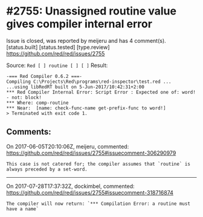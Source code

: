 
#2755: Unassigned routine value gives compiler internal error
================================================================================
Issue is closed, was reported by meijeru and has 4 comment(s).
[status.built] [status.tested] [type.review]
<https://github.com/red/red/issues/2755>

Source: `Red [ ] routine [ ] [ ]`
Result:
```
-=== Red Compiler 0.6.2 ===- 
Compiling C:\Projects\Red\programs\red-inspector\test.red ...
...using libRedRT built on 5-Jun-2017/10:42:31+2:00
*** Red Compiler Internal Error: Script Error : Expected one of: word! - not: block! 
*** Where: comp-routine 
*** Near:  [name: check-func-name get-prefix-func to word!] 
> Terminated with exit code 1.
```



Comments:
--------------------------------------------------------------------------------

On 2017-06-05T20:10:06Z, meijeru, commented:
<https://github.com/red/red/issues/2755#issuecomment-306290979>

    This case is not catered for; the compiler assumes that `routine` is always preceded by a set-word.

--------------------------------------------------------------------------------

On 2017-07-28T17:37:32Z, dockimbel, commented:
<https://github.com/red/red/issues/2755#issuecomment-318716874>

    The compiler will now return: `*** Compilation Error: a routine must have a name`

